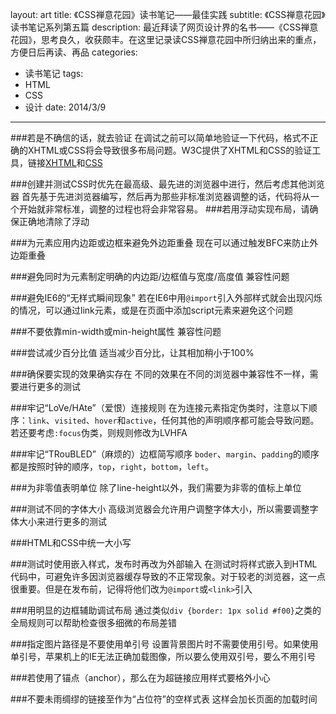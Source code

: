 layout: art
title: 《CSS禅意花园》读书笔记——最佳实践
subtitle: 《CSS禅意花园》读书笔记系列第五篇
description: 最近拜读了网页设计界的名书——《CSS禅意花园》，思考良久，收获颇丰。在这里记录读CSS禅意花园中所归纳出来的重点，方便日后再读、再品
categories: 
- 读书笔记
tags: 
- HTML
- CSS
- 设计
date: 2014/3/9
---


###若是不确信的话，就去验证
在调试之前可以简单地验证一下代码，格式不正确的XHTML或CSS将会导致很多布局问题。W3C提供了XHTML和CSS的验证工具，链接[XHTML](http://validator.w3.org)和[CSS](http://jigsaw.w3.org/css-validator/)

###创建并测试CSS时优先在最高级、最先进的浏览器中进行，然后考虑其他浏览器
首先基于先进浏览器编写，然后再为那些非标准浏览器调整的话，代码将从一个开始就非常标准，调整的过程也将会非常容易。
###若用浮动实现布局，请确保正确地清除了浮动

###为元素应用内边距或边框来避免外边距重叠
现在可以通过触发BFC来防止外边距重叠

###避免同时为元素制定明确的内边距/边框值与宽度/高度值
兼容性问题

###避免IE6的“无样式瞬间现象”
若在IE6中用`@import`引入外部样式就会出现闪烁的情况，可以通过link元素，或是在页面中添加script元素来避免这个问题

###不要依靠min-width或min-height属性
兼容性问题

###尝试减少百分比值
适当减少百分比，让其相加稍小于100%

###确保要实现的效果确实存在
不同的效果在不同的浏览器中兼容性不一样，需要进行更多的测试

###牢记“LoVe/HAte”（爱恨）连接规则
在为连接元素指定伪类时，注意以下顺序：`link`、`visited`、`hover`和`active`，任何其他的声明顺序都可能会导致问题。若还要考虑`:focus`伪类，则规则修改为LVHFA

###牢记“TRouBLED”（麻烦的）边框简写顺序
`boder`、`margin`、`padding`的顺序都是按照时钟的顺序，`top`，`right`，`bottom`，`left`。

###为非零值表明单位
除了line-height以外，我们需要为非零的值标上单位

###测试不同的字体大小
高级浏览器会允许用户调整字体大小，所以需要调整字体大小来进行更多的测试

###HTML和CSS中统一大小写

###测试时使用嵌入样式，发布时再改为外部输入
在测试时将样式嵌入到HTML代码中，可避免许多因浏览器缓存导致的不正常现象。对于较老的浏览器，这一点很重要。但是在发布前，记得将他们改为`@import`或`<link>`引入

###用明显的边框辅助调试布局
通过类似`div {border: 1px solid #f00}`之类的全局规则可以帮助检查很多细微的布局差错

###指定图片路径是不要使用单引号
设置背景图片时不需要使用引号。如果使用单引号，苹果机上的IE无法正确加载图像，所以要么使用双引号，要么不用引号

###若使用了锚点（anchor），那么在为超链接应用样式要格外小心

###不要未雨绸缪的链接至作为“占位符”的空样式表
这样会加长页面的加载时间

